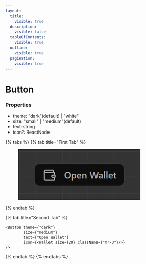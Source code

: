 ```yaml
---
layout:
  title:
    visible: true
  description:
    visible: false
  tableOfContents:
    visible: true
  outline:
    visible: true
  pagination:
    visible: true
---
```


# Button

### Properties

* theme: "dark"(default) | "white"
* size: "small" | "medium"(default)
* text: string
* icon?: ReactNode



{% tabs %}
{% tab title="First Tab" %}
<figure><img src=".gitbook/assets/image (2).png" alt=""><figcaption></figcaption></figure>
{% endtab %}

{% tab title="Second Tab" %}
```tsx
<Button theme={"dark"}
        size={"medium"}
        text={"Open Wallet"}
        icon={<Wallet size={20} className={"mr-3"}/>}
/>
```
{% endtab %}
{% endtabs %}
